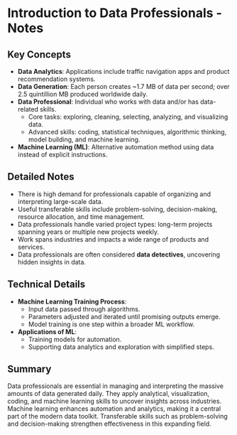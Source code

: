 # Introduction to Data Professionals - Notes

## Key Concepts
- **Data Analytics**: Applications include traffic navigation apps and product recommendation systems.  
- **Data Generation**: Each person creates ~1.7 MB of data per second; over 2.5 quintillion MB produced worldwide daily.  
- **Data Professional**: Individual who works with data and/or has data-related skills.  
  - Core tasks: exploring, cleaning, selecting, analyzing, and visualizing data.  
  - Advanced skills: coding, statistical techniques, algorithmic thinking, model building, and machine learning.  
- **Machine Learning (ML)**: Alternative automation method using data instead of explicit instructions.  

## Detailed Notes
- There is high demand for professionals capable of organizing and interpreting large-scale data.  
- Useful transferable skills include problem-solving, decision-making, resource allocation, and time management.  
- Data professionals handle varied project types: long-term projects spanning years or multiple new projects weekly.  
- Work spans industries and impacts a wide range of products and services.  
- Data professionals are often considered **data detectives**, uncovering hidden insights in data.  

## Technical Details
- **Machine Learning Training Process**:  
  - Input data passed through algorithms.  
  - Parameters adjusted and iterated until promising outputs emerge.  
  - Model training is one step within a broader ML workflow.  
- **Applications of ML**:  
  - Training models for automation.  
  - Supporting data analytics and exploration with simplified steps.  

## Summary
Data professionals are essential in managing and interpreting the massive amounts of data generated daily. They apply analytical, visualization, coding, and machine learning skills to uncover insights across industries. Machine learning enhances automation and analytics, making it a central part of the modern data toolkit. Transferable skills such as problem-solving and decision-making strengthen effectiveness in this expanding field.
